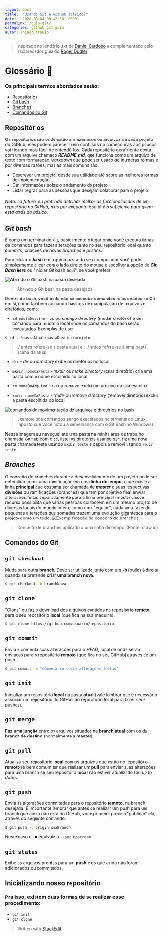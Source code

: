 ```yaml
---
layout: post
title:  "Usando Git e GitHub (básico)"
date:   2020-09-04 08:42:50 -0300
permalink: /guia-git/
categories: github git guia
autor: Thiago Araujo
---
```

<!---
# Usando Git e GitHub (básico) <img src="https://upload.wikimedia.org/wikipedia/commons/thumb/3/3f/Git_icon.svg/1024px-Git_icon.svg.png" width="30" height="30">
-->
<!---
<img src="https://upload.wikimedia.org/wikipedia/commons/9/91/Octicons-mark-github.svg" width="30" height="30">
-->


>Inspirado no lendário .txt do [Daniel Cardoso](https://github.com/daniel-cardoso) e complementado pelo esclarecedor guia do [Roger Dudler](https://github.com/rogerdudler)

# Glossário 📖  

### Os principais termos abordados serão:

- [Repositórios](https://github.com/Teethew/GitHubPI/blob/master/README.md#reposit%C3%B3rios)
- [Git bash](https://github.com/Teethew/GitHubPI/blob/master/README.md#git-bash)
- [Branches](https://github.com/Teethew/GitHubPI/blob/master/README.md#branches)
- [Comandos do Git](https://github.com/Teethew/GitHubPI/blob/master/README.md#comandos-do-git)

## Repositórios

Os repositórios são onde estão armazenados os arquivos de cada projeto do GitHub, eles podem parecer meio confusos no começo mas aos poucos vai ficando mais fácil de entendê-los.
Cada repositório geralmente conta com um arquivo chamado **_README.md_**, que funciona como um arquivo de texto com formatação _Markdown_ que pode ser usado de inúmeras formas e por diversas razões, mas as mais comuns são:
- Descrever um projeto, desde sua utilidade até sobre as melhores formas de implementação
- Dar informações sobre o andamento do projeto
- Listar regras para as pessoas que desejam colaborar para o projeto

###### Nota:  no futuro, eu pretendo detalhar melhor as funcionalidades de um repositório no GitHub, mas por enquanto isso já é o suficiente para quem está atrás do básico.

##  _Git bash_
É  como um terminal do Git, basicamente o lugar onde você executa linhas de comandos para fazer alterações tanto no seu repositório local quanto _commits_, criações de novas _branches_ e _pushes_.

Para iniciar o _**bash**_ em alguma pasta do seu computador você pode simplesmente clicar com o lado direito do mouse e escolher a opção de **_Git Bash here_** ou "iniciar Git bash aqui", se você preferir.

![Abrindo o Git bash na pasta desejada](https://github.com/Teethew/GitHubPI/blob/master/img/git%20bash%20here.png?raw=true)
>Abrindo o Git bash na pasta desejada

Dentro do bash, você pode não só executar comandos relacionados ao Git em si, como também comando básicos de manipulação de arquivos e diretórios, como:

- `cd pastaDestino` - _cd_ ou _change directory_ (mudar diretório) é um comando para mudar o local onde os comandos do bash serão executados. Exemplos de uso:
```bash
$ cd ../pastaAtual/pastaDestino/projeto
```
> ./ antes refere-se à pasta atual e . ./ antes refere-se à uma pasta acima da atual

- `dir` - *dir* ou *directory* exibe os diretórios no local

- `mkdir nomeDaPasta` - _mkdir_ ou _make directory_ (criar diretório) cria uma pasta com o nome escolhido no local.  
- `rm nomeDoArquivo` - _rm_ ou _remove_ exclui um arquivo da sua escolha
- `rmdir nomeDaPasta` - _rmdir_ ou _remove directory_ (remover diretório) exclui a pasta escolhida do local

![comandos de movimentação de arquivos e diretórios no bash](https://github.com/Teethew/GitHubPI/blob/master/img/cd%20bash.png?raw=true)
>Exemplo dos comandos sendo executados no terminal do Linux (aposto que você notou a semelhança com o Git Bash no Windows).

Nessa imagem eu naveguei até uma pasta na minha área de trabalho chamada GitHub com o `cd`, listei os diretórios usando `dir`, fiz uma nova pasta chamada teste usando `mkdir teste` e depois a removi usando `rmdir teste` .

## _Branches_
O conceito de branches durante o desenvolvimento de um projeto pode ser entendido como uma ramificação em uma **linha do tempo**, onde existe a linha **principal** que costuma ser chamada de _**master**_ e suas respectivas **divisões** ou ramificações (branches) que tem por objetivo final enviar alterações feitas separadamente para a linha principal (master).
Esse recurso possibilita que várias pessoas colaborem em um mesmo projeto de diversos locais do mundo inteiro como uma "equipe", cada uma fazendo pequenas alterações que somadas trazem uma evolução gigantesca para o projeto como um todo.
![Exemplificação do conceito de branches](https://github.com/Teethew/GitHubPI/blob/master/img/Diagrama%20de%20Branches.png?raw=true)
>Conceito de branches aplicado à uma linha do tempo. (Fonte: draw.io)
 
## Comandos do Git

## `git checkout`
Muda para outra **branch**. Deve ser utilizado junto com um **-b** (build) à direita quando se pretende **criar uma branch nova**.
```bash
$ git checkout -b branchNova
```
## `git clone`
"Clona" ou faz o download dos arquivos contidos no repositório **remoto** para o seu repositório **local** (que fica na sua máquina).
```bash
$ git clone https://github.com/usuario/repositorio
```
## `git commit`
Envia e comenta suas alterações para o _HEAD_, local de onde serão enviadas para o repositório **remoto** (que fica no seu GitHub) através de um push.
```bash
$ git commit -m "comentario sobre alterações feitas"
```
## `git init`
Inicializa um repositório **local** na pasta **atual** (vale lembrar que é necessário associar um repositório do GitHub ao repositório local para fazer seus pushes).
## `git merge`
**Faz uma junção** entre os arquivos situados na **branch atual** com os da **branch de destino** (normalmente a **master**).
## `git pull`
Atualiza seu repositório **local** com os arquivos que estão no repositório **remoto** (é bem comum ter que realizar um **pull** para enviar suas alterações para uma branch se seu repositório **local** não estiver atualizado (ou _up to date_).
## `git push`
Envia as alterações commitadas para o repositório **remoto**, na branch desejada.
É importante lembrar que antes de realizar um push para um branch que ainda não está no GitHub, você primeiro precisa "publicar" ela, através do seguinte comando:
```bash
$ git push -u origin suaBranch
```
Neste caso o **-u** equivale a `--set-upstream`.
## `git status`
Exibe os arquivos prontos para um **push** e os que ainda não foram adicionados ou commitados.

## Inicializando nosso repositório
### Pra isso, existem duas formas de se realizar esse procedimento:
- `git init`
- `git clone`









> Written with [StackEdit](https://stackedit.io/).
